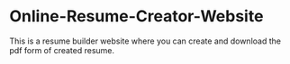 # Online-Resume-Creator-Website
This is a resume builder website where you can create and download the pdf form of created resume.
